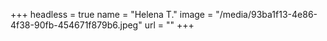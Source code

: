 +++
headless = true
name = "Helena T."
image = "/media/93ba1f13-4e86-4f38-90fb-454671f879b6.jpeg"
url = ""
+++
